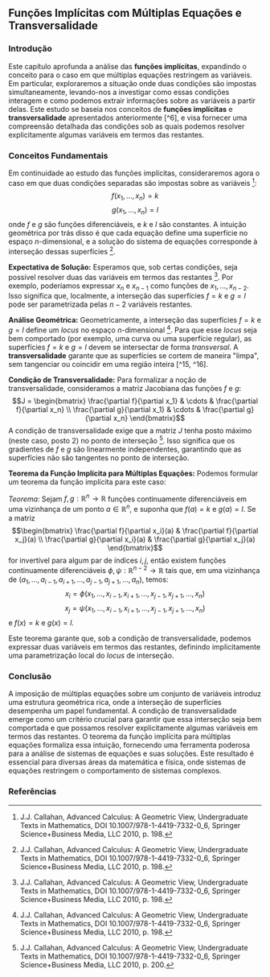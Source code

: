 ## Funções Implícitas com Múltiplas Equações e Transversalidade

### Introdução
Este capítulo aprofunda a análise das **funções implícitas**, expandindo o conceito para o caso em que múltiplas equações restringem as variáveis. Em particular, exploraremos a situação onde duas condições são impostas simultaneamente, levando-nos a investigar como essas condições interagem e como podemos extrair informações sobre as variáveis a partir delas. Este estudo se baseia nos conceitos de **funções implícitas** e **transversalidade** apresentados anteriormente [^6], e visa fornecer uma compreensão detalhada das condições sob as quais podemos resolver explicitamente algumas variáveis em termos das restantes.

### Conceitos Fundamentais

Em continuidade ao estudo das funções implícitas, consideraremos agora o caso em que duas condições separadas são impostas sobre as variáveis [^14]:
$$f(x_1, ..., x_n) = k$$
$$g(x_1, ..., x_n) = l$$
onde $f$ e $g$ são funções diferenciáveis, e $k$ e $l$ são constantes. A intuição geométrica por trás disso é que cada equação define uma superfície no espaço $n$-dimensional, e a solução do sistema de equações corresponde à interseção dessas superfícies [^14].

**Expectativa de Solução:**
Esperamos que, sob certas condições, seja possível resolver duas das variáveis em termos das restantes [^14]. Por exemplo, poderíamos expressar $x_n$ e $x_{n-1}$ como funções de $x_1, ..., x_{n-2}$. Isso significa que, localmente, a interseção das superfícies $f = k$ e $g = l$ pode ser parametrizada pelas $n-2$ variáveis restantes.

**Análise Geométrica:**
Geometricamente, a interseção das superfícies $f = k$ e $g = l$ define um *locus* no espaço $n$-dimensional [^14]. Para que esse *locus* seja bem comportado (por exemplo, uma curva ou uma superfície regular), as superfícies $f = k$ e $g = l$ devem se intersectar de forma *transversal*. A **transversalidade** garante que as superfícies se cortem de maneira "limpa", sem tangenciar ou coincidir em uma região inteira [^15, ^16].

**Condição de Transversalidade:**
Para formalizar a noção de transversalidade, consideramos a matriz Jacobiana das funções $f$ e $g$:
$$J = \begin{bmatrix} \frac{\partial f}{\partial x_1} & \cdots & \frac{\partial f}{\partial x_n} \\ \frac{\partial g}{\partial x_1} & \cdots & \frac{\partial g}{\partial x_n} \end{bmatrix}$$
A condição de transversalidade exige que a matriz $J$ tenha posto máximo (neste caso, posto 2) no ponto de interseção [^16]. Isso significa que os gradientes de $f$ e $g$ são linearmente independentes, garantindo que as superfícies não são tangentes no ponto de interseção.

**Teorema da Função Implícita para Múltiplas Equações:**
Podemos formular um teorema da função implícita para este caso:

*Teorema:* Sejam $f, g: \mathbb{R}^n \to \mathbb{R}$ funções continuamente diferenciáveis em uma vizinhança de um ponto $a \in \mathbb{R}^n$, e suponha que $f(a) = k$ e $g(a) = l$. Se a matriz
$$\begin{bmatrix} \frac{\partial f}{\partial x_i}(a) & \frac{\partial f}{\partial x_j}(a) \\ \frac{\partial g}{\partial x_i}(a) & \frac{\partial g}{\partial x_j}(a) \end{bmatrix}$$
for invertível para algum par de índices $i, j$, então existem funções continuamente diferenciáveis $\phi, \psi: \mathbb{R}^{n-2} \to \mathbb{R}$ tais que, em uma vizinhança de $(a_1, ..., a_{i-1}, a_{i+1}, ..., a_{j-1}, a_{j+1}, ..., a_n)$, temos:
$$x_i = \phi(x_1, ..., x_{i-1}, x_{i+1}, ..., x_{j-1}, x_{j+1}, ..., x_n)$$
$$x_j = \psi(x_1, ..., x_{i-1}, x_{i+1}, ..., x_{j-1}, x_{j+1}, ..., x_n)$$
e $f(x) = k$ e $g(x) = l$.

Este teorema garante que, sob a condição de transversalidade, podemos expressar duas variáveis em termos das restantes, definindo implicitamente uma parametrização local do *locus* de interseção.

### Conclusão

A imposição de múltiplas equações sobre um conjunto de variáveis introduz uma estrutura geométrica rica, onde a interseção de superfícies desempenha um papel fundamental. A condição de transversalidade emerge como um critério crucial para garantir que essa interseção seja bem comportada e que possamos resolver explicitamente algumas variáveis em termos das restantes. O teorema da função implícita para múltiplas equações formaliza essa intuição, fornecendo uma ferramenta poderosa para a análise de sistemas de equações e suas soluções. Este resultado é essencial para diversas áreas da matemática e física, onde sistemas de equações restringem o comportamento de sistemas complexos.

### Referências
[^14]: J.J. Callahan, Advanced Calculus: A Geometric View, Undergraduate Texts in Mathematics, DOI 10.1007/978-1-4419-7332-0_6, Springer Science+Business Media, LLC 2010, p. 198.
[^15]: J.J. Callahan, Advanced Calculus: A Geometric View, Undergraduate Texts in Mathematics, DOI 10.1007/978-1-4419-7332-0_6, Springer Science+Business Media, LLC 2010, p. 199.
[^16]: J.J. Callahan, Advanced Calculus: A Geometric View, Undergraduate Texts in Mathematics, DOI 10.1007/978-1-4419-7332-0_6, Springer Science+Business Media, LLC 2010, p. 200.
<!-- END -->